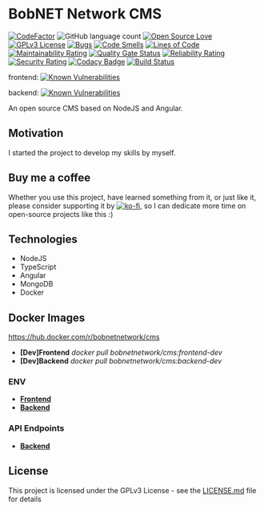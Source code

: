 # BobNET Network CMS 
[![CodeFactor](https://www.codefactor.io/repository/github/bobnetnetwork/cms/badge)](https://www.codefactor.io/repository/github/bobnetnetwork/cms) ![GitHub language count](https://img.shields.io/github/languages/count/bobnetnetwork/cms)  [![Open Source Love](https://badges.frapsoft.com/os/v1/open-source.svg?v=103)](https://github.com/ellerbrock/open-source-badges/) [![GPLv3 License](https://img.shields.io/badge/License-GPL%20v3-yellow.svg)](https://opensource.org/licenses/) [![Bugs](https://sonarcloud.io/api/project_badges/measure?project=bobnetnetwork_cms&metric=bugs)](https://sonarcloud.io/dashboard?id=bobnetnetwork_cms) [![Code Smells](https://sonarcloud.io/api/project_badges/measure?project=bobnetnetwork_cms&metric=code_smells)](https://sonarcloud.io/dashboard?id=bobnetnetwork_cms) [![Lines of Code](https://sonarcloud.io/api/project_badges/measure?project=bobnetnetwork_cms&metric=ncloc)](https://sonarcloud.io/dashboard?id=bobnetnetwork_cms) [![Maintainability Rating](https://sonarcloud.io/api/project_badges/measure?project=bobnetnetwork_cms&metric=sqale_rating)](https://sonarcloud.io/dashboard?id=bobnetnetwork_cms) [![Quality Gate Status](https://sonarcloud.io/api/project_badges/measure?project=bobnetnetwork_cms&metric=alert_status)](https://sonarcloud.io/dashboard?id=bobnetnetwork_cms) [![Reliability Rating](https://sonarcloud.io/api/project_badges/measure?project=bobnetnetwork_cms&metric=reliability_rating)](https://sonarcloud.io/dashboard?id=bobnetnetwork_cms) [![Security Rating](https://sonarcloud.io/api/project_badges/measure?project=bobnetnetwork_cms&metric=security_rating)](https://sonarcloud.io/dashboard?id=bobnetnetwork_cms) [![Codacy Badge](https://app.codacy.com/project/badge/Grade/1a48c0cd143546c9a2e04cafbe1f089a)](https://www.codacy.com/gh/bobnetnetwork/cms?utm_source=github.com&amp;utm_medium=referral&amp;utm_content=bobnetnetwork/cms&amp;utm_campaign=Badge_Grade) [![Build Status](https://travis-ci.com/bobnetnetwork/cms.svg?branch=master)](https://travis-ci.com/bobnetnetwork/cms)

frontend:  [![Known Vulnerabilities](https://snyk.io/test/github/bobnetnetwork/cms/badge.svg?targetFile=frontend/src/package.json)](https://snyk.io/test/github/bobnetnetwork/cms?targetFile=frontend/src/package.json)

backend: [![Known Vulnerabilities](https://snyk.io/test/github/bobnetnetwork/cms/badge.svg?targetFile=backend/src/package.json)](https://snyk.io/test/github/bobnetnetwork/cms?targetFile=backend/src/package.json)

An open source CMS based on NodeJS and Angular. 

## Motivation

I started the project to develop my skills by myself.

## Buy me a coffee

Whether you use this project, have learned something from it, or just like it, please consider supporting it by [![ko-fi](https://www.ko-fi.com/img/githubbutton_sm.svg)](https://ko-fi.com/C0C51L9LE), so I can dedicate more time on open-source projects like this :)

## Technologies
* NodeJS
* TypeScript
* Angular
* MongoDB
* Docker

## Docker Images
https://hub.docker.com/r/bobnetnetwork/cms
* **[Dev]Frontend**  _docker pull bobnetnetwork/cms:frontend-dev_
* **[Dev]Backend**  _docker pull bobnetnetwork/cms:backend-dev_

### ENV

* [**Frontend**](https://github.com/bobnetnetwork/cms/wiki/Frontend-environments)
* [**Backend**](https://github.com/bobnetnetwork/cms/wiki/Backend-Environments)

### API Endpoints

* [**Backend**](https://github.com/bobnetnetwork/cms/wiki/Backend-API-Endpoints)

## License
This project is licensed under the GPLv3 License - see the [LICENSE.md](LICENSE.md) file for details
